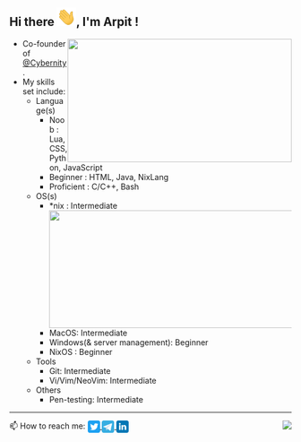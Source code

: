<h2>Hi there <img src="https://raw.githubusercontent.com/ABSphreak/ABSphreak/master/gifs/Hi.gif" height="33px">, I'm Arpit !</h2>

<a href="https://github.com/proffapt">
<img height="220em" width="400em" src="https://github-readme-stats-eight-theta.vercel.app/api/top-langs/?username=proffapt&layout=compact&langs_count=8&theme=nightowl" align="right"/>
</a>

* Co-founder of [@Cybernity](https://cybernity.org) .<br>
* My skills set include:
  - Language(s)
    - Noob : Lua, CSS, Python, JavaScript
    - Beginner : HTML, Java, NixLang
    - Proficient : C/C++, Bash
  - OS(s)
    - *nix : Intermediate
      <a href="https://github.com/proffapt">
      <img height="210em" width="480em" src="https://github-readme-stats-eight-theta.vercel.app/api?username=proffapt&show_icons=true&theme=nightowl&include_all_commits=true&count_private=true" align="right"/>
      </a>
    - MacOS: Intermediate
    - Windows(& server management): Beginner
    - NixOS : Beginner
  - Tools
    - Git: Intermediate
    - Vi/Vim/NeoVim: Intermediate
  - Others
    - Pen-testing: Intermediate

<!--
<p align = "center">
 <img src="https://activity-graph.herokuapp.com/graph?username=proffapt&theme=redical">
</p>  
-->
<hr>
<p align="left">
📫 How to reach me:   

<a href="https://twitter.com/proffapt">
  <img align="center" alt="proffapt's Twitter " width="22px" src="https://raw.githubusercontent.com/edent/SuperTinyIcons/master/images/svg/twitter.svg" />
</a>
<a href="https://t.me/proffapt">
  <img align="center" alt="proffapt's Telegram" width="22px" src="https://raw.githubusercontent.com/edent/SuperTinyIcons/master/images/svg/telegram.svg" />
</a>
<a href="https://www.linkedin.com/in/proffapt/">
  <img align="center" alt="proffapt's LinkedIn" width="22px" src="https://raw.githubusercontent.com/edent/SuperTinyIcons/master/images/svg/linkedin.svg" />
</a> 
<a href="https://www.linkedin.com/in/proffapt/">
  <img src="https://komarev.com/ghpvc/?username=proffapt&style=flat-square" align="right"/>
</a> 
</p>

 
